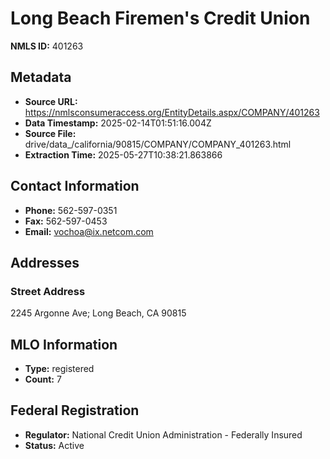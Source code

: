 # Long Beach Firemen's Credit Union

**NMLS ID:** 401263

## Metadata
- **Source URL:** https://nmlsconsumeraccess.org/EntityDetails.aspx/COMPANY/401263
- **Data Timestamp:** 2025-02-14T01:51:16.004Z
- **Source File:** drive/data_/california/90815/COMPANY/COMPANY_401263.html
- **Extraction Time:** 2025-05-27T10:38:21.863866

## Contact Information
- **Phone:** 562-597-0351
- **Fax:** 562-597-0453
- **Email:** vochoa@ix.netcom.com

## Addresses
### Street Address
2245 Argonne Ave; Long Beach, CA 90815

## MLO Information
- **Type:** registered
- **Count:** 7

## Federal Registration
- **Regulator:** National Credit Union Administration - Federally Insured
- **Status:** Active
